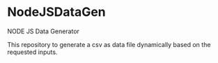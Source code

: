 # NodeJSDataGen
NODE JS Data Generator

This repository to generate a csv as data file dynamically based on the requested inputs.
